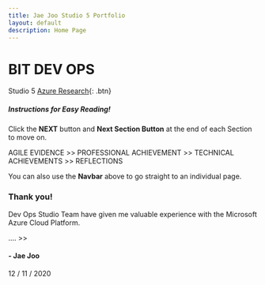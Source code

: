 ```yaml
---
title: Jae Joo Studio 5 Portfolio
layout: default
description: Home Page
---
```


# BIT DEV OPS
Studio 5
[Azure Research](IoT.html){: .btn}

##### Instructions for Easy Reading!

Click the **NEXT** button and **Next Section Button** at the end of each Section to move on.

AGILE EVIDENCE >> PROFESSIONAL ACHIEVEMENT >> TECHNICAL ACHIEVEMENTS >> REFLECTIONS

You can also use the **Navbar** above to go straight to an individual page.

### Thank you!

Dev Ops Studio Team have given me valuable experience with the Microsoft Azure Cloud Platform.

.... >>

#### - Jae Joo 
12 / 11 / 2020 